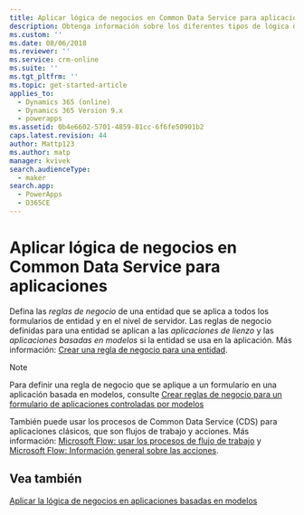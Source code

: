```yaml
---
title: Aplicar lógica de negocios en Common Data Service para aplicaciones | MicrosoftDocs
description: Obtenga información sobre los diferentes tipos de lógica de negocios que puede usar en su aplicación
ms.custom: ''
ms.date: 08/06/2018
ms.reviewer: ''
ms.service: crm-online
ms.suite: ''
ms.tgt_pltfrm: ''
ms.topic: get-started-article
applies_to:
  - Dynamics 365 (online)
  - Dynamics 365 Version 9.x
  - powerapps
ms.assetid: 0b4e6602-5701-4859-81cc-6f6fe50901b2
caps.latest.revision: 44
author: Mattp123
ms.author: matp
manager: kvivek
search.audienceType:
  - maker
search.app:
  - PowerApps
  - D365CE
---
```

# <a name="apply-business-logic-in-common-data-service-for-apps"></a>Aplicar lógica de negocios en Common Data Service para aplicaciones

Defina las *reglas de negocio* de una entidad que se aplica a todos los formularios de entidad y en el nivel de servidor. Las reglas de negocio definidas para una entidad se aplican a las *aplicaciones de lienzo* y las *aplicaciones basadas en modelos* si la entidad se usa en la aplicación. Más información: [Crear una regla de negocio para una entidad](data-platform-create-business-rule.md).

> [!NOTE]
> Para definir una regla de negocio que se aplique a un formulario en una aplicación basada en modelos, consulte [Crear reglas de negocio para un formulario de aplicaciones controladas por modelos](../model-driven-apps/create-business-rules-recommendations-apply-logic-form.md)

También puede usar los procesos de Common Data Service (CDS) para aplicaciones clásicos, que son flujos de trabajo y acciones. Más información: [Microsoft Flow: usar los procesos de flujo de trabajo](/flow/workflow-processes) y [Microsoft Flow: Información general sobre las acciones](/flow/actions).

## <a name="see-also"></a>Vea también

[Aplicar la lógica de negocios en aplicaciones basadas en modelos](../model-driven-apps/guide-staff-through-common-tasks-processes.md)
